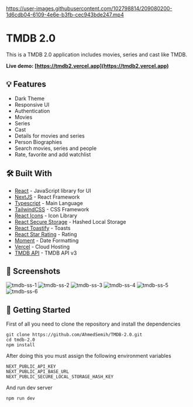 https://user-images.githubusercontent.com/102798814/209080200-1d6cdb04-6109-4e6e-b3fb-cec943bde247.mp4

# TMDB 2.0

This is a TMDB 2.0 application includes movies, series and cast like TMDB.

**Live demo: [https://tmdb2.vercel.app](https://tmdb2.vercel.app)**

## :bulb: Features

- Dark Theme
- Responsive UI
- Authentication
- Movies
- Series
- Cast
- Details for movies and series
- Person Biographies
- Search movies, series and people
- Rate, favorite and add watchlist

## :hammer_and_wrench: Built With

- [React](https://reactjs.org/) - JavaScript library for UI
- [NextJS](https://nextjs.org/) - React Framework
- [Typescript](https://www.typescriptlang.org/) - Main Language
- [TailwindCSS](https://tailwindcss.com/) - CSS Framework
- [React Icons](https://react-icons.github.io/react-icons/) - Icon Library
- [React Secure Storage](https://www.npmjs.com/package/react-secure-storage) - Hashed Local Storage
- [React Toastify](https://fkhadra.github.io/react-toastify/introduction) - Toasts
- [React Star Rating](https://www.npmjs.com/package/react-star-ratings) - Rating
- [Moment](https://momentjs.com/) - Date Formatting
- [Vercel](https://vercel.com/home) - Cloud Hosting
- [TMDB API](https://www.themoviedb.org/documentation/api) - TMDB API v3

## :camera_flash: Screenshots

![tmdb-ss-1](https://user-images.githubusercontent.com/102798814/209079913-27321041-c6a8-4bab-9df9-1a99717656b8.jpg)
![tmdb-ss-2](https://user-images.githubusercontent.com/102798814/209079929-4ab3849f-8420-4cf7-8fbe-64b648165260.jpg)
![tmdb-ss-3](https://user-images.githubusercontent.com/102798814/209079934-0e0a48b4-0917-499b-8d4f-1f01c9c4a17b.jpg)
![tmdb-ss-4](https://user-images.githubusercontent.com/102798814/209079941-4b6ddbfe-bb53-45a9-9a3e-4f3656cb393a.jpg)
![tmdb-ss-5](https://user-images.githubusercontent.com/102798814/209079947-bd300785-f87a-4d9e-866f-428252435e83.jpg)
![tmdb-ss-6](https://user-images.githubusercontent.com/102798814/209079962-5c4bf23f-aa9b-4cf4-9bf3-c2ebc1880008.jpg)

## :triangular_flag_on_post: Getting Started

First of all you need to clone the repository and install the dependencies

```shell
git clone https://github.com/AhmedSemih/TMDB-2.0.git
cd tmdb-2.0
npm install
```

After doing this you must assign the following environment variables

```shell
NEXT_PUBLIC_API_KEY
NEXT_PUBLIC_API_BASE_URL
NEXT_PUBLIC_SECURE_LOCAL_STORAGE_HASH_KEY
```

And run dev server

```shell
npm run dev
```

